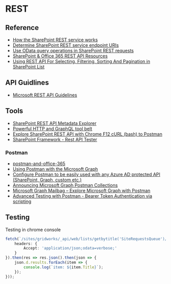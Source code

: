 # REST

## Reference

- [How the SharePoint REST service works](https://docs.microsoft.com/en-us/sharepoint/dev/sp-add-ins/get-to-know-the-sharepoint-rest-service)
- [Determine SharePoint REST service endpoint URIs](https://docs.microsoft.com/en-us/sharepoint/dev/sp-add-ins/determine-sharepoint-rest-service-endpoint-uris)
- [Use OData query operations in SharePoint REST requests](https://docs.microsoft.com/en-us/sharepoint/dev/sp-add-ins/use-odata-query-operations-in-sharepoint-rest-requests)
- [SharePoint & Office 365 REST API Resources](https://github.com/andrewconnell/sp-o365-rest)
- [Using REST API For Selecting, Filtering, Sorting And Pagination in SharePoint List](https://social.technet.microsoft.com/wiki/contents/articles/35796.sharepoint-2013-using-rest-api-for-selecting-filtering-sorting-and-pagination-in-sharepoint-list.aspx)

## API Guidlines

- [Microsoft REST API Guidelines](https://github.com/microsoft/api-guidelines)

## Tools

- [SharePoint REST API Metadata Explorer](https://s-kainet.github.io/sp-rest-explorer)
- [Powerful HTTP and GraphQL tool belt](https://insomnia.rest/)
- [Explore SharePoint REST API with Chrome F12 cURL (bash) to Postman](https://www.spjeff.com/2020/06/16/explore-sharepoint-rest-api-with-chrome-f12-curl-bash-to-postman/)
- [SharePoint Framework - Rest API Tester](https://github.com/estruyf/spfx-rest-api-tester)

### Postman

- [postman-and-office-365](https://www.helloitsliam.com/2016/02/04/postman-and-office-365)
- [Using Postman with the Microsoft Graph](https://www.youtube.com/watch?v=7Sx2pFY21YQ)
- [Configure Postman to be easily used with any Azure AD protected API (SharePoint, Graph, custom etc.)](https://spblog.net/post/2021/11/02/configure-postman-to-be-easily-used-with-any-azure-ad-protected-api-sharepoint-graph-etc)
- [Announcing Microsoft Graph Postman Collections](https://developer.microsoft.com/en-us/sharepoint/blogs/postman-collections/)
- [Microsoft Graph Mailbag – Explore Microsoft Graph with Postman](https://developer.microsoft.com/en-us/microsoft-365/blogs/explore-microsoft-graph-with-postman/)
- [Advanced Testing with Postman - Bearer Token Authentication via scripting](https://serviceautomation.online/advanced-testing-with-postman-bearer-token-authentication-via-scripting/)

## Testing

Testing in chrome console

```ts
fetch(`/sites/gridworks/_api/web/lists/getbytitle('SiteRequestsQueue')/items?$select=Id,Title,gwRequestSiteAlias&$orderby=Id desc`, {
    headers: {
        Accept: 'application/json;odata=verbose;'
    }
}).then(res => res.json().then(json => {
    json.d.results.forEach(item => {
        console.log(`item: ${item.Title}`);
    });
}));
```
